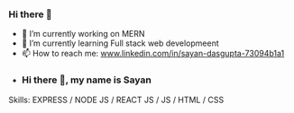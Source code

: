 ### Hi there 👋



- 🔭 I’m currently working on MERN 
- 🌱 I’m currently learning Full stack web developmeent
- 📫 How to reach me: www.linkedin.com/in/sayan-dasgupta-73094b1a1
- ### Hi there 👋, my name is Sayan



Skills: EXPRESS / NODE JS / REACT JS / JS / HTML / CSS








